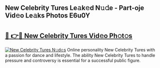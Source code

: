 ## New Celebrity Tures Le𝚊k𝚎d N𝚞𝚍e - Part-oje Vid𝚎o Le𝚊ks Photos E6u0Y

# <h2><a href="http://fbftee.evod.top/?m=New+Celebrity+Tures">🔗 👉🔴 New Celebrity Tures Vid𝚎o Ph𝚘t𝚘s</a></h2>

[![New Celebrity Tures N𝚞d𝚎s](https://i.imgur.com/8V9OHl7.gif)](http://fbftee.evod.top/?m=New+Celebrity+Tures)
Online personality New Celebrity Tures with a passion for dance and lifestyle. The ability New Celebrity Tures to handle pressure and controversy is essential for a successful public figure. 
